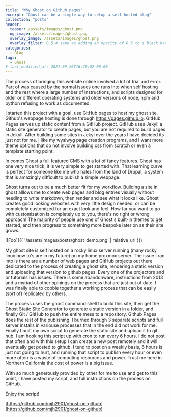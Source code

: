 ```yaml
---
title: "Why Ghost on Github pages"
excerpt: "Ghost can be a simple way to setup a self hosted blog"
collection: "posts"
header:
  teaser: /assets/images/ghost.png
  og_image: /assets/images/ghost.png
  overlay_image: /assets/images/ghost.png
  overlay_filter: 0.5 # same as adding an opacity of 0.5 to a black background
categories:
  - Blog
tags:
  - Ghost
# last_modified_at: 2021-09-26T16:20:02-05:00
---
```


The process of bringing this website online involved a lot of trial and error.  Part of was caused by the normal issues one runs into when self hosting and the rest where a large number of instructions, and scripts designed for older or different operating systems and older versions of node, npm and python refusing to work as documented.    

I started this project with a goal, use GitHub pages to host my ghost site.  Github's webpage hosting is done through https://pages.github.io.  GitHub Pages serves up static content from a GitHub project.  GitHub uses Jekyll a static site generator to create pages, but you are not required to build pages in Jekyll.  After building some sites in Jekyl over the years I have decided its just not for me.  I like my wysiwyg page creation programs, and I want more theme options that do not involve building css from scratch or even a template starting point.  

In comes Ghost a full featured CMS with a lot of fancy features.  Ghost has one very nice trick, it is very simple to get started with.  That learning curve is perfect for someone like me who hales from the land of Drupal, a system that is amazingly difficult to publish a simple webpage.

Ghost turns out to be a much better fit for my workflow.  Building a site in ghost alllows me to create web pages and blog entries visually without needing to write markdown, then render and see what it looks like.  Ghost creates good looking websites with very little design needed, or can be completely customized for an exact look and feel.  How far you want to go with customization is completely up to you, there's no right or wrong approach! The majority of people use one of Ghost's built-in themes to get started, and then progress to something more bespoke later on as their site grows.  

![Foo]({{ '/assets/images/posts/ghost_demo.png' | relative_url }})

My ghost site is self hosted on a rocky linux server running (many rocky linux how to's are in my future) on my home proxmox server.  The issue I ran into is there are a number of web pages and GitHub projects out there dedicated to the process of creating a ghost site, rendering a static version and uploading that version to github pages.  Every one of the projectors and or tutorials has issues.  There is some abandonware, instructions from 2013 and a myriad of other opinings on the process that are just out of date.  I was finally able to cobble together a working process that can be easily (sort of) replicated by others.  

The process uses the ghost command shell to build this site, then get the Ghost Static Site Generator to generate a static version in a folder, and finally Git / GitHub to push the entire mess to a repository.  Github Pages does the rest of the publishing.  I burned through 3 separate scripts and full server installs in variouse processes that in the end did not work for me.  Finally I built my own script to generate the static site and upload it to git hub.  I am hooking this script up with cron to run every 6 hours.  I do not post that often and with this setup I can create a new post remotely and it will eventually get posted to github.  I tend to post on a weekly basis, 6 hours is just not going to hurt, and running that script to publish every hour or even more often is a waste of computing resources and power.  Trust me here in Northern California the cost of power is a big issue.

With so much generously provided by other for me to use and get to this point, I have posted my script, and full instructions on the process on GitHub.

Enjoy the script!

[https://github.com/mjh2901/ghost-on-github](https://github.com/mjh2901/ghost-on-github)